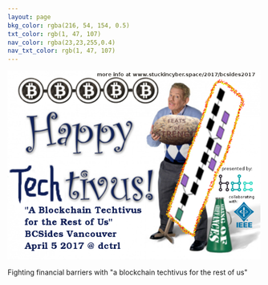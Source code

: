 ```yaml
---
layout: page
bkg_color: rgba(216, 54, 154, 0.5)
txt_color: rgb(1, 47, 107)
nav_color: rgba(23,23,255,0.4)
nav_txt_color: rgb(1, 47, 107)
---
```


![April 5 2017 - BCSides Vancouver Free Drop-in Blockchain Summit](/images/2017projects/techtivus.png)
  <figcaption>Fighting financial barriers with "a blockchain techtivus for the rest of us"</figcaption>
